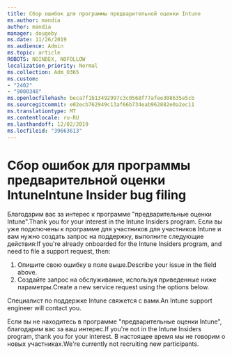 ```yaml
---
title: Сбор ошибок для программы предварительной оценки Intune
ms.author: mandia
author: mandia
manager: dougeby
ms.date: 11/26/2019
ms.audience: Admin
ms.topic: article
ROBOTS: NOINDEX, NOFOLLOW
localization_priority: Normal
ms.collection: Adm_O365
ms.custom:
- "2402"
- "9000348"
ms.openlocfilehash: beca7f1b13492997c3c0568f77afee308635e5cb
ms.sourcegitcommit: e02ecb762949c13af66b734eab962882e0a2ec11
ms.translationtype: MT
ms.contentlocale: ru-RU
ms.lasthandoff: 12/02/2019
ms.locfileid: "39663613"
---
```

# <a name="intune-insider-bug-filing"></a><span data-ttu-id="423f6-102">Сбор ошибок для программы предварительной оценки Intune</span><span class="sxs-lookup"><span data-stu-id="423f6-102">Intune Insider bug filing</span></span>

<span data-ttu-id="423f6-103">Благодарим вас за интерес к программе "предварительные оценки Intune".</span><span class="sxs-lookup"><span data-stu-id="423f6-103">Thank you for your interest in the Intune Insiders program.</span></span> <span data-ttu-id="423f6-104">Если вы уже подключены к программе для участников для участников Intune и вам нужно создать запрос на поддержку, выполните следующие действия:</span><span class="sxs-lookup"><span data-stu-id="423f6-104">If you're already onboarded for the Intune Insiders program, and need to file a support request, then:</span></span>

1. <span data-ttu-id="423f6-105">Опишите свою ошибку в поле выше.</span><span class="sxs-lookup"><span data-stu-id="423f6-105">Describe your issue in the field above.</span></span>
2. <span data-ttu-id="423f6-106">Создайте запрос на обслуживание, используя приведенные ниже параметры.</span><span class="sxs-lookup"><span data-stu-id="423f6-106">Create a new service request using the options below.</span></span>

<span data-ttu-id="423f6-107">Специалист по поддержке Intune свяжется с вами.</span><span class="sxs-lookup"><span data-stu-id="423f6-107">An Intune support engineer will contact you.</span></span>

<span data-ttu-id="423f6-108">Если вы не находитесь в программе "предварительные оценки Intune", благодарим вас за ваш интерес.</span><span class="sxs-lookup"><span data-stu-id="423f6-108">If you're not in the Intune Insiders program, thank you for your interest.</span></span> <span data-ttu-id="423f6-109">В настоящее время мы не говорим о новых участниках.</span><span class="sxs-lookup"><span data-stu-id="423f6-109">We're currently not recruiting new participants.</span></span>
